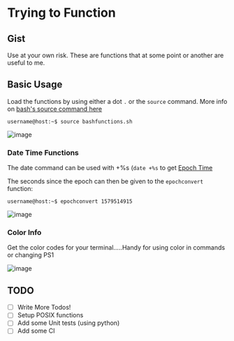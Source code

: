 # Trying to Function

## Gist

Use at your own risk.  These are functions that at some point or another are useful to me.

## Basic Usage

Load the functions by using either a dot `.` or the `source` command.  More info on [bash's source command here](https://www.tldp.org/LDP/abs/html/internal.html#SOURCEREF)

```
username@host:~$ source bashfunctions.sh
```

![image](https://user-images.githubusercontent.com/7351154/72717244-82f44a80-3b28-11ea-89b1-67337dda7203.png)

### Date Time Functions

The date command can be used with +%s (`date +%s` to get [Epoch Time](https://en.wikipedia.org/wiki/Unix_time)

The seconds since the epoch can then be given to the `epochconvert` function:

    username@host:~$ epochconvert 1579514915

![image](https://user-images.githubusercontent.com/7351154/72717168-66f0a900-3b28-11ea-9079-2b1650011bd8.png)


### Color Info 

Get the color codes for your terminal.....Handy for using color in commands or changing PS1

![image](https://user-images.githubusercontent.com/7351154/72717382-c2bb3200-3b28-11ea-8dee-d736c37de196.png)


## TODO 

- [ ] Write More Todos!
- [ ] Setup POSIX functions
- [ ] Add some Unit tests (using python)
- [ ] Add some CI 
